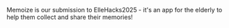 Memoize is our submission to ElleHacks2025 - it's an app for the elderly to help them collect and share their memories!